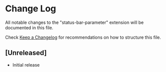 # Change Log

All notable changes to the "status-bar-parameter" extension will be documented in this file.

Check [Keep a Changelog](http://keepachangelog.com/) for recommendations on how to structure this file.

## [Unreleased]

- Initial release